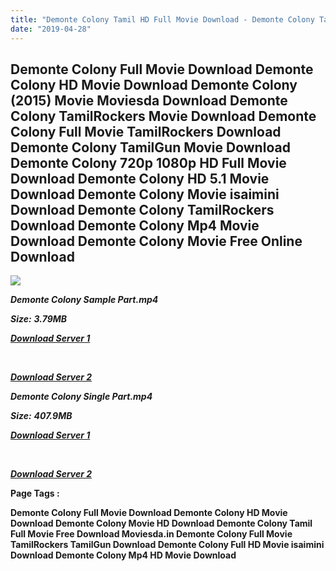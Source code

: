 ```yaml
---
title: "Demonte Colony Tamil HD Full Movie Download - Demonte Colony Tamil HD Movie Download"
date: "2019-04-28"
---
```


## Demonte Colony Full Movie Download Demonte Colony HD Movie Download Demonte Colony (2015) Movie Moviesda Download Demonte Colony TamilRockers Movie Download Demonte Colony Full Movie TamilRockers Download Demonte Colony TamilGun Movie Download Demonte Colony 720p 1080p HD Full Movie Download Demonte Colony HD 5.1 Movie Download Demonte Colony Movie isaimini Download Demonte Colony TamilRockers Download Demonte Colony Mp4 Movie Download Demonte Colony Movie Free Online Download

![](https://images.moviebuff.com/0eb8dc53-98e6-4bbd-b771-f3b108772c2e?w=1000)

**_Demonte Colony Sample Part.mp4_**

**_Size:_** **_3.79MB_**

**_[Download Server 1](http://s1.uptofiles.net//files/Tamil{18b9e36be58349bcedc591cb24b1d58373c4fcb8ec6c90ee99c2d93b5f4aedc9}202015{18b9e36be58349bcedc591cb24b1d58373c4fcb8ec6c90ee99c2d93b5f4aedc9}20Movies/Demonte{18b9e36be58349bcedc591cb24b1d58373c4fcb8ec6c90ee99c2d93b5f4aedc9}20Colony{18b9e36be58349bcedc591cb24b1d58373c4fcb8ec6c90ee99c2d93b5f4aedc9}20(2015)/Demonte{18b9e36be58349bcedc591cb24b1d58373c4fcb8ec6c90ee99c2d93b5f4aedc9}20Colony{18b9e36be58349bcedc591cb24b1d58373c4fcb8ec6c90ee99c2d93b5f4aedc9}20(640x360)/Demonte{18b9e36be58349bcedc591cb24b1d58373c4fcb8ec6c90ee99c2d93b5f4aedc9}20Colony{18b9e36be58349bcedc591cb24b1d58373c4fcb8ec6c90ee99c2d93b5f4aedc9}20HD{18b9e36be58349bcedc591cb24b1d58373c4fcb8ec6c90ee99c2d93b5f4aedc9}20Sample.mp4)_**

**_[  
](http://s1.uptofiles.net//files/Tamil{18b9e36be58349bcedc591cb24b1d58373c4fcb8ec6c90ee99c2d93b5f4aedc9}202015{18b9e36be58349bcedc591cb24b1d58373c4fcb8ec6c90ee99c2d93b5f4aedc9}20Movies/Demonte{18b9e36be58349bcedc591cb24b1d58373c4fcb8ec6c90ee99c2d93b5f4aedc9}20Colony{18b9e36be58349bcedc591cb24b1d58373c4fcb8ec6c90ee99c2d93b5f4aedc9}20(2015)/Demonte{18b9e36be58349bcedc591cb24b1d58373c4fcb8ec6c90ee99c2d93b5f4aedc9}20Colony{18b9e36be58349bcedc591cb24b1d58373c4fcb8ec6c90ee99c2d93b5f4aedc9}20(640x360)/Demonte{18b9e36be58349bcedc591cb24b1d58373c4fcb8ec6c90ee99c2d93b5f4aedc9}20Colony{18b9e36be58349bcedc591cb24b1d58373c4fcb8ec6c90ee99c2d93b5f4aedc9}20HD{18b9e36be58349bcedc591cb24b1d58373c4fcb8ec6c90ee99c2d93b5f4aedc9}20Sample.mp4)_**

**_[Download Server 2](http://s1.uptofiles.net//files/Tamil{18b9e36be58349bcedc591cb24b1d58373c4fcb8ec6c90ee99c2d93b5f4aedc9}202015{18b9e36be58349bcedc591cb24b1d58373c4fcb8ec6c90ee99c2d93b5f4aedc9}20Movies/Demonte{18b9e36be58349bcedc591cb24b1d58373c4fcb8ec6c90ee99c2d93b5f4aedc9}20Colony{18b9e36be58349bcedc591cb24b1d58373c4fcb8ec6c90ee99c2d93b5f4aedc9}20(2015)/Demonte{18b9e36be58349bcedc591cb24b1d58373c4fcb8ec6c90ee99c2d93b5f4aedc9}20Colony{18b9e36be58349bcedc591cb24b1d58373c4fcb8ec6c90ee99c2d93b5f4aedc9}20(640x360)/Demonte{18b9e36be58349bcedc591cb24b1d58373c4fcb8ec6c90ee99c2d93b5f4aedc9}20Colony{18b9e36be58349bcedc591cb24b1d58373c4fcb8ec6c90ee99c2d93b5f4aedc9}20HD{18b9e36be58349bcedc591cb24b1d58373c4fcb8ec6c90ee99c2d93b5f4aedc9}20Sample.mp4)_**

**_Demonte Colony Single Part.mp4_**

**_Size:_**  **_407.9MB_**  

**_[Download Server 1](http://s1.uptofiles.net//files/Tamil{18b9e36be58349bcedc591cb24b1d58373c4fcb8ec6c90ee99c2d93b5f4aedc9}202015{18b9e36be58349bcedc591cb24b1d58373c4fcb8ec6c90ee99c2d93b5f4aedc9}20Movies/Demonte{18b9e36be58349bcedc591cb24b1d58373c4fcb8ec6c90ee99c2d93b5f4aedc9}20Colony{18b9e36be58349bcedc591cb24b1d58373c4fcb8ec6c90ee99c2d93b5f4aedc9}20(2015)/Demonte{18b9e36be58349bcedc591cb24b1d58373c4fcb8ec6c90ee99c2d93b5f4aedc9}20Colony{18b9e36be58349bcedc591cb24b1d58373c4fcb8ec6c90ee99c2d93b5f4aedc9}20(640x360)/Demonte{18b9e36be58349bcedc591cb24b1d58373c4fcb8ec6c90ee99c2d93b5f4aedc9}20Colony{18b9e36be58349bcedc591cb24b1d58373c4fcb8ec6c90ee99c2d93b5f4aedc9}20HD.mp4)_**

**_[  
](http://s1.uptofiles.net//files/Tamil{18b9e36be58349bcedc591cb24b1d58373c4fcb8ec6c90ee99c2d93b5f4aedc9}202015{18b9e36be58349bcedc591cb24b1d58373c4fcb8ec6c90ee99c2d93b5f4aedc9}20Movies/Demonte{18b9e36be58349bcedc591cb24b1d58373c4fcb8ec6c90ee99c2d93b5f4aedc9}20Colony{18b9e36be58349bcedc591cb24b1d58373c4fcb8ec6c90ee99c2d93b5f4aedc9}20(2015)/Demonte{18b9e36be58349bcedc591cb24b1d58373c4fcb8ec6c90ee99c2d93b5f4aedc9}20Colony{18b9e36be58349bcedc591cb24b1d58373c4fcb8ec6c90ee99c2d93b5f4aedc9}20(640x360)/Demonte{18b9e36be58349bcedc591cb24b1d58373c4fcb8ec6c90ee99c2d93b5f4aedc9}20Colony{18b9e36be58349bcedc591cb24b1d58373c4fcb8ec6c90ee99c2d93b5f4aedc9}20HD.mp4)_**

**_[Download Server 2](http://s1.uptofiles.net//files/Tamil{18b9e36be58349bcedc591cb24b1d58373c4fcb8ec6c90ee99c2d93b5f4aedc9}202015{18b9e36be58349bcedc591cb24b1d58373c4fcb8ec6c90ee99c2d93b5f4aedc9}20Movies/Demonte{18b9e36be58349bcedc591cb24b1d58373c4fcb8ec6c90ee99c2d93b5f4aedc9}20Colony{18b9e36be58349bcedc591cb24b1d58373c4fcb8ec6c90ee99c2d93b5f4aedc9}20(2015)/Demonte{18b9e36be58349bcedc591cb24b1d58373c4fcb8ec6c90ee99c2d93b5f4aedc9}20Colony{18b9e36be58349bcedc591cb24b1d58373c4fcb8ec6c90ee99c2d93b5f4aedc9}20(640x360)/Demonte{18b9e36be58349bcedc591cb24b1d58373c4fcb8ec6c90ee99c2d93b5f4aedc9}20Colony{18b9e36be58349bcedc591cb24b1d58373c4fcb8ec6c90ee99c2d93b5f4aedc9}20HD.mp4)_**  

**Page Tags :**

**Demonte Colony Full Movie Download Demonte Colony HD Movie Download Demonte Colony Movie HD Download Demonte Colony Tamil Full Movie Free Download Moviesda.in Demonte Colony Full Movie TamilRockers TamilGun Download Demonte Colony Full HD Movie isaimini Download Demonte Colony Mp4 HD Movie Download**

